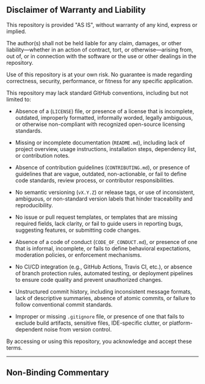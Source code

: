 ## Disclaimer of Warranty and Liability

This repository is provided "AS IS", without warranty of any kind, express or implied.

The author(s) shall not be held liable for any claim, damages, or other liability—whether in an action of contract, tort, or otherwise—arising from, out of, or in connection with the software or the use or other dealings in the repository.

Use of this repository is at your own risk. No guarantee is made regarding correctness, security, performance, or fitness for any specific application.

This repository may lack standard GitHub conventions, including but not limited to:

- Absence of a (`LICENSE`) file, or presence of a license that is incomplete, outdated, improperly formatted, informally worded, legally ambiguous, or otherwise non-compliant with recognized open-source licensing standards.

- Missing or incomplete documentation (`README.md`), including lack of project overview, usage instructions, installation steps, dependency list, or contribution notes.

- Absence of contribution guidelines (`CONTRIBUTING.md`), or presence of guidelines that are vague, outdated, non-actionable, or fail to define code standards, review process, or contributor responsibilities.

- No semantic versioning (`vX.Y.Z`) or release tags, or use of inconsistent, ambiguous, or non-standard version labels that hinder traceability and reproducibility.

- No issue or pull request templates, or templates that are missing required fields, lack clarity, or fail to guide users in reporting bugs, suggesting features, or submitting code changes.

- Absence of a code of conduct (`CODE_OF_CONDUCT.md`), or presence of one that is informal, incomplete, or fails to define behavioral expectations, moderation policies, or enforcement mechanisms.

- No CI/CD integration (e.g., GitHub Actions, Travis CI, etc.), or absence of branch protection rules, automated testing, or deployment pipelines to ensure code quality and prevent unauthorized changes.

- Unstructured commit history, including inconsistent message formats, lack of descriptive summaries, absence of atomic commits, or failure to follow conventional commit standards.

- Improper or missing `.gitignore` file, or presence of one that fails to exclude build artifacts, sensitive files, IDE-specific clutter, or platform-dependent noise from version control.

By accessing or using this repository, you acknowledge and accept these terms.

---

## Non-Binding Commentary
